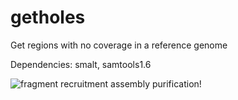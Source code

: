 # getholes
Get regions with no coverage in a reference genome

Dependencies:
smalt, 
samtools1.6


![fragment recruitment assembly purification!](FRAP_pic.png)
